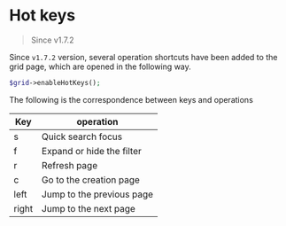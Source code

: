 # Hot keys

> Since v1.7.2

Since `v1.7.2` version, several operation shortcuts have been added to the grid page, which are opened in the following way.

```php
$grid->enableHotKeys();
```

The following is the correspondence between keys and operations

Key | operation
---- | ---
s |  Quick search focus
f |  Expand or hide the filter
r |  Refresh page
c |  Go to the creation page
left |  Jump to the previous page
right | Jump to the next page
